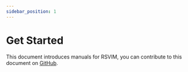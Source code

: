 ```yaml
---
sidebar_position: 1
---
```


# Get Started

This document introduces manuals for RSVIM, you can contribute to this document on [GitHub](https://github.com/rsvim/rsvim.github.io).
